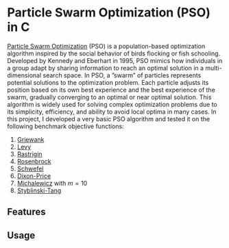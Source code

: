 # Particle Swarm Optimization (PSO) in C

[Particle Swarm Optimization](https://en.wikipedia.org/wiki/Particle_swarm_optimization) (PSO) is a population-based optimization algorithm inspired by the social behavior of birds flocking or fish schooling. Developed by Kennedy and Eberhart in 1995, PSO mimics how individuals in a group adapt by sharing information to reach an optimal solution in a multi-dimensional search space. In PSO, a ”swarm” of particles represents potential solutions to the optimization problem. Each particle adjusts its position based on its own best experience and the best experience of the swarm, gradually converging to an optimal or near optimal solution. This algorithm is widely used for solving complex optimization problems due to its simplicity, efficiency, and ability to avoid local optima in many cases. In this project, I developed a very basic PSO algorithm and tested it on the following benchmark objective functions:

1. [Griewank](https://www.sfu.ca/%7Essurjano/griewank.html)
2. [Levy](https://www.sfu.ca/%7Essurjano/levy.html)
3. [Rastrigin](https://www.sfu.ca/%7Essurjano/rastr.html)
4. [Rosenbrock](https://www.sfu.ca/%7Essurjano/rosen.html)
5. [Schwefel](https://www.sfu.ca/%7Essurjano/schwef.html)
6. [Dixon-Price](https://www.sfu.ca/%7Essurjano/dixonpr.html)
7. [Michalewicz](https://www.sfu.ca/%7Essurjano/michal.html) with $m=10$
8. [Styblinski-Tang](https://www.sfu.ca/%7Essurjano/stybtang.html)

## Features



## Usage 

